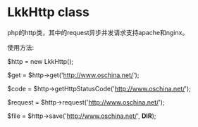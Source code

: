 LkkHttp class
==========

php的http类，其中的request异步并发请求支持apache和nginx。
  
  使用方法:
  
  $http  = new LkkHttp();
  
  $get     = $http->get('http://www.oschina.net/');
  
  $code    = $http->getHttpStatusCode('http://www.oschina.net/');
  
  $request = $http->request('http://www.oschina.net/');
  
  $file    = $http->save('http://www.oschina.net/', __DIR__);
